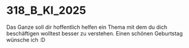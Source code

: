 # 318_B_KI_2025
Das Ganze soll dir hoffentlich helfen ein Thema mit dem du dich beschäftigen wolltest besser zu verstehen. Einen schönen Geburtstag wünsche ich :D
